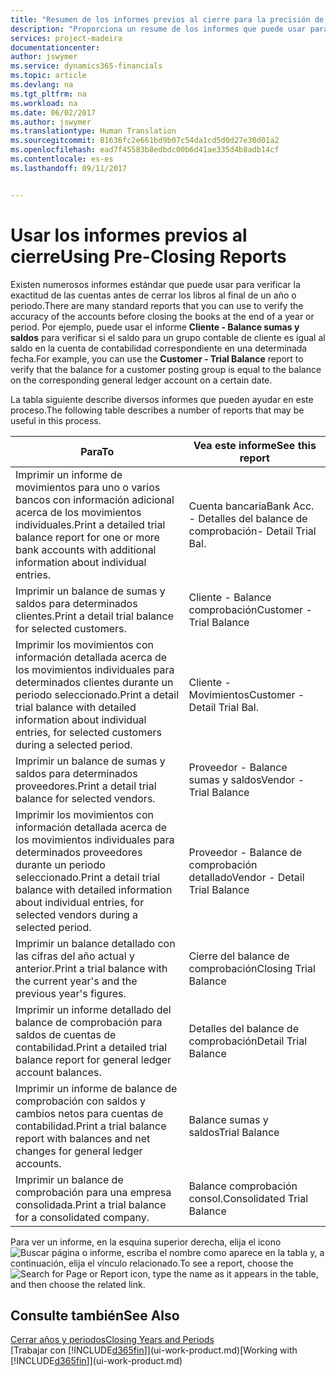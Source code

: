 ```yaml
---
title: "Resumen de los informes previos al cierre para la precisión de las cuentas | Documentos de Microsoft"
description: "Proporciona un resume de los informes que puede usar para verificar la exactitud de las cuentas antes de cerrar los libros al final de un año o periodo."
services: project-madeira
documentationcenter: 
author: jswymer
ms.service: dynamics365-financials
ms.topic: article
ms.devlang: na
ms.tgt_pltfrm: na
ms.workload: na
ms.date: 06/02/2017
ms.author: jswymer
ms.translationtype: Human Translation
ms.sourcegitcommit: 81636fc2e661bd9b07c54da1cd5d0d27e30d01a2
ms.openlocfilehash: ead7f45583b8edbdc00b6d41ae335d4b8adb14cf
ms.contentlocale: es-es
ms.lasthandoff: 09/11/2017


---
```

# <a name="using-pre-closing-reports"></a><span data-ttu-id="e7833-103">Usar los informes previos al cierre</span><span class="sxs-lookup"><span data-stu-id="e7833-103">Using Pre-Closing Reports</span></span>
<span data-ttu-id="e7833-104">Existen numerosos informes estándar que puede usar para verificar la exactitud de las cuentas antes de cerrar los libros al final de un año o periodo.</span><span class="sxs-lookup"><span data-stu-id="e7833-104">There are many standard reports that you can use to verify the accuracy of the accounts before closing the books at the end of a year or period.</span></span> <span data-ttu-id="e7833-105">Por ejemplo, puede usar el informe **Cliente - Balance sumas y saldos** para verificar si el saldo para un grupo contable de cliente es igual al saldo en la cuenta de contabilidad correspondiente en una determinada fecha.</span><span class="sxs-lookup"><span data-stu-id="e7833-105">For example, you can use the **Customer - Trial Balance** report to verify that the balance for a customer posting group is equal to the balance on the corresponding general ledger account on a certain date.</span></span>

<span data-ttu-id="e7833-106">La tabla siguiente describe diversos informes que pueden ayudar en este proceso.</span><span class="sxs-lookup"><span data-stu-id="e7833-106">The following table describes a number of reports that may be useful in this process.</span></span>

| <span data-ttu-id="e7833-107">Para</span><span class="sxs-lookup"><span data-stu-id="e7833-107">To</span></span> | <span data-ttu-id="e7833-108">Vea este informe</span><span class="sxs-lookup"><span data-stu-id="e7833-108">See this report</span></span> |
| --- | --- |
| <span data-ttu-id="e7833-109">Imprimir un informe de movimientos para uno o varios bancos con información adicional acerca de los movimientos individuales.</span><span class="sxs-lookup"><span data-stu-id="e7833-109">Print a detailed trial balance report for one or more bank accounts with additional information about individual entries.</span></span> |<span data-ttu-id="e7833-110">Cuenta bancaria</span><span class="sxs-lookup"><span data-stu-id="e7833-110">Bank Acc.</span></span> <span data-ttu-id="e7833-111">- Detalles del balance de comprobación</span><span class="sxs-lookup"><span data-stu-id="e7833-111">- Detail Trial Bal.</span></span> |
| <span data-ttu-id="e7833-112">Imprimir un balance de sumas y saldos para determinados clientes.</span><span class="sxs-lookup"><span data-stu-id="e7833-112">Print a detail trial balance for selected customers.</span></span> |<span data-ttu-id="e7833-113">Cliente - Balance comprobación</span><span class="sxs-lookup"><span data-stu-id="e7833-113">Customer - Trial Balance</span></span> |
| <span data-ttu-id="e7833-114">Imprimir los movimientos con información detallada acerca de los movimientos individuales para determinados clientes durante un periodo seleccionado.</span><span class="sxs-lookup"><span data-stu-id="e7833-114">Print a detail trial balance with detailed information about individual entries, for selected customers during a selected period.</span></span> |<span data-ttu-id="e7833-115">Cliente - Movimientos</span><span class="sxs-lookup"><span data-stu-id="e7833-115">Customer - Detail Trial Bal.</span></span> |
| <span data-ttu-id="e7833-116">Imprimir un balance de sumas y saldos para determinados proveedores.</span><span class="sxs-lookup"><span data-stu-id="e7833-116">Print a detail trial balance for selected vendors.</span></span> |<span data-ttu-id="e7833-117">Proveedor - Balance sumas y saldos</span><span class="sxs-lookup"><span data-stu-id="e7833-117">Vendor - Trial Balance</span></span> |
| <span data-ttu-id="e7833-118">Imprimir los movimientos con información detallada acerca de los movimientos individuales para determinados proveedores durante un periodo seleccionado.</span><span class="sxs-lookup"><span data-stu-id="e7833-118">Print a detail trial balance with detailed information about individual entries, for selected vendors during a selected period.</span></span> |<span data-ttu-id="e7833-119">Proveedor - Balance de comprobación detallado</span><span class="sxs-lookup"><span data-stu-id="e7833-119">Vendor - Detail Trial Balance</span></span> |
| <span data-ttu-id="e7833-120">Imprimir un balance detallado con las cifras del año actual y anterior.</span><span class="sxs-lookup"><span data-stu-id="e7833-120">Print a trial balance with the current year's and the previous year's figures.</span></span> |<span data-ttu-id="e7833-121">Cierre del balance de comprobación</span><span class="sxs-lookup"><span data-stu-id="e7833-121">Closing Trial Balance</span></span> |
| <span data-ttu-id="e7833-122">Imprimir un informe detallado del balance de comprobación para saldos de cuentas de contabilidad.</span><span class="sxs-lookup"><span data-stu-id="e7833-122">Print a detailed trial balance report for general ledger account balances.</span></span> |<span data-ttu-id="e7833-123">Detalles del balance de comprobación</span><span class="sxs-lookup"><span data-stu-id="e7833-123">Detail Trial Balance</span></span> |
| <span data-ttu-id="e7833-124">Imprimir un informe de balance de comprobación con saldos y cambios netos para cuentas de contabilidad.</span><span class="sxs-lookup"><span data-stu-id="e7833-124">Print a trial balance report with balances and net changes for general ledger accounts.</span></span> |<span data-ttu-id="e7833-125">Balance sumas y saldos</span><span class="sxs-lookup"><span data-stu-id="e7833-125">Trial Balance</span></span> |
| <span data-ttu-id="e7833-126">Imprimir un balance de comprobación para una empresa consolidada.</span><span class="sxs-lookup"><span data-stu-id="e7833-126">Print a trial balance for a consolidated company.</span></span> |<span data-ttu-id="e7833-127">Balance comprobación consol.</span><span class="sxs-lookup"><span data-stu-id="e7833-127">Consolidated Trial Balance</span></span> |

<span data-ttu-id="e7833-128">Para ver un informe, en la esquina superior derecha, elija el icono ![Buscar página o informe](media/ui-search/search_small.png "icono Buscar página o informe"), escriba el nombre como aparece en la tabla y, a continuación, elija el vínculo relacionado.</span><span class="sxs-lookup"><span data-stu-id="e7833-128">To see a report, choose the ![Search for Page or Report](media/ui-search/search_small.png "Search for Page or Report icon") icon, type the name as it appears in the table, and then choose the related link.</span></span>

## <a name="see-also"></a><span data-ttu-id="e7833-129">Consulte también</span><span class="sxs-lookup"><span data-stu-id="e7833-129">See Also</span></span>
[<span data-ttu-id="e7833-130">Cerrar años y periodos</span><span class="sxs-lookup"><span data-stu-id="e7833-130">Closing Years and Periods</span></span>](year-close-years-periods.md)  
<span data-ttu-id="e7833-131">[Trabajar con [!INCLUDE[d365fin](includes/d365fin_md.md)]](ui-work-product.md)</span><span class="sxs-lookup"><span data-stu-id="e7833-131">[Working with [!INCLUDE[d365fin](includes/d365fin_md.md)]](ui-work-product.md)</span></span>


